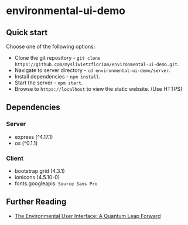 # environmental-ui-demo

## Quick start

Choose one of the following options:

- Clone the git repository - `git clone https://github.com/mysliwietzflorian/environmental-ui-demo.git`.
- Navigate to server directory - `cd environmental-ui-demo/server`.
- Install dependencies - `npm install`.
- Start the server - `npm start`.
- Browse to `https://localhost` to view the static website. (Use HTTPS)

## Dependencies

### Server
- express (^4.17.1)
- os (^0.1.1)

### Client
- bootstrap grid (4.3.1)
- ionicons (4.5.10-0)
- fonts.googleapis: `Source Sans Pro`

## Further Reading

- [The Environmental User Interface: A Quantum Leap Forward](https://bobburrough.com/public/post/environmentally_lit_interface_a_quantum_leap_forward/)
